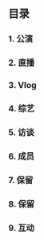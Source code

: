 ## 目录

### 1. 公演

### 2. 直播

### 3. Vlog

### 4. 综艺

### 5. 访谈

### 6. 成员

### 7. 保留

### 8. 保留

### 9. 互动
